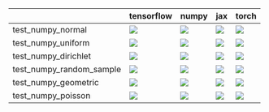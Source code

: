|                          | tensorflow                                                                                                                                                                             | numpy                                                                                                                                                                                  | jax                                                                                                                                                                                    | torch                                                                                                                                                                                  |
|:-------------------------|:---------------------------------------------------------------------------------------------------------------------------------------------------------------------------------------|:---------------------------------------------------------------------------------------------------------------------------------------------------------------------------------------|:---------------------------------------------------------------------------------------------------------------------------------------------------------------------------------------|:---------------------------------------------------------------------------------------------------------------------------------------------------------------------------------------|
| test_numpy_normal        | <a href="https://github.com/unifyai/ivy/actions/runs/3994120874/jobs/6851494319" rel="noopener noreferrer" target="_blank"><img src=https://img.shields.io/badge/-success-success></a> | <a href="https://github.com/unifyai/ivy/actions/runs/3994120874/jobs/6851495869" rel="noopener noreferrer" target="_blank"><img src=https://img.shields.io/badge/-success-success></a> | <a href="https://github.com/unifyai/ivy/actions/runs/3994120874/jobs/6851499469" rel="noopener noreferrer" target="_blank"><img src=https://img.shields.io/badge/-success-success></a> | <a href="https://github.com/unifyai/ivy/actions/runs/3986468193/jobs/6835086645" rel="noopener noreferrer" target="_blank"><img src=https://img.shields.io/badge/-success-success></a> |
| test_numpy_uniform       | <a href="https://github.com/unifyai/ivy/actions/runs/3994120874/jobs/6851500965" rel="noopener noreferrer" target="_blank"><img src=https://img.shields.io/badge/-success-success></a> | <a href="https://github.com/unifyai/ivy/actions/runs/3994120874/jobs/6851494488" rel="noopener noreferrer" target="_blank"><img src=https://img.shields.io/badge/-success-success></a> | <a href="https://github.com/unifyai/ivy/actions/runs/3994120874/jobs/6851497177" rel="noopener noreferrer" target="_blank"><img src=https://img.shields.io/badge/-success-success></a> | <a href="https://github.com/unifyai/ivy/actions/runs/3994120874/jobs/6851486383" rel="noopener noreferrer" target="_blank"><img src=https://img.shields.io/badge/-success-success></a> |
| test_numpy_dirichlet     | <a href="https://github.com/unifyai/ivy/actions/runs/3994120874/jobs/6851500965" rel="noopener noreferrer" target="_blank"><img src=https://img.shields.io/badge/-success-success></a> | <a href="https://github.com/unifyai/ivy/actions/runs/3994120874/jobs/6851486383" rel="noopener noreferrer" target="_blank"><img src=https://img.shields.io/badge/-success-success></a> | <a href="https://github.com/unifyai/ivy/actions/runs/3994120874/jobs/6851496602" rel="noopener noreferrer" target="_blank"><img src=https://img.shields.io/badge/-success-success></a> | <a href="https://github.com/unifyai/ivy/actions/runs/3994120874/jobs/6851500478" rel="noopener noreferrer" target="_blank"><img src=https://img.shields.io/badge/-success-success></a> |
| test_numpy_random_sample | <a href="https://github.com/unifyai/ivy/actions/runs/3994120874/jobs/6851497664" rel="noopener noreferrer" target="_blank"><img src=https://img.shields.io/badge/-success-success></a> | <a href="https://github.com/unifyai/ivy/actions/runs/3994120874/jobs/6851496602" rel="noopener noreferrer" target="_blank"><img src=https://img.shields.io/badge/-success-success></a> | <a href="https://github.com/unifyai/ivy/actions/runs/3986468193/jobs/6835086645" rel="noopener noreferrer" target="_blank"><img src=https://img.shields.io/badge/-success-success></a> | <a href="https://github.com/unifyai/ivy/actions/runs/3986468193/jobs/6835086645" rel="noopener noreferrer" target="_blank"><img src=https://img.shields.io/badge/-success-success></a> |
| test_numpy_geometric     | <a href="https://github.com/unifyai/ivy/actions/runs/3994120874/jobs/6851496907" rel="noopener noreferrer" target="_blank"><img src=https://img.shields.io/badge/-success-success></a> | <a href="https://github.com/unifyai/ivy/actions/runs/3986468193/jobs/6835086645" rel="noopener noreferrer" target="_blank"><img src=https://img.shields.io/badge/-success-success></a> | <a href="https://github.com/unifyai/ivy/actions/runs/3994120874/jobs/6851496907" rel="noopener noreferrer" target="_blank"><img src=https://img.shields.io/badge/-success-success></a> | <a href="https://github.com/unifyai/ivy/actions/runs/3994120874/jobs/6851496602" rel="noopener noreferrer" target="_blank"><img src=https://img.shields.io/badge/-success-success></a> |
| test_numpy_poisson       | <a href="https://github.com/unifyai/ivy/actions/runs/3994120874/jobs/6851486383" rel="noopener noreferrer" target="_blank"><img src=https://img.shields.io/badge/-success-success></a> | <a href="https://github.com/unifyai/ivy/actions/runs/3994120874/jobs/6851486383" rel="noopener noreferrer" target="_blank"><img src=https://img.shields.io/badge/-success-success></a> | <a href="https://github.com/unifyai/ivy/actions/runs/3994120874/jobs/6851486383" rel="noopener noreferrer" target="_blank"><img src=https://img.shields.io/badge/-success-success></a> | <a href="https://github.com/unifyai/ivy/actions/runs/3994120874/jobs/6851486383" rel="noopener noreferrer" target="_blank"><img src=https://img.shields.io/badge/-success-success></a> |